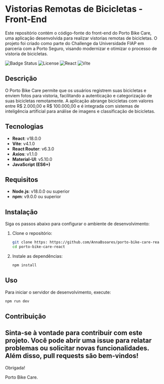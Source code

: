 # Vistorias Remotas de Bicicletas - Front-End

Este repositório contém o código-fonte do front-end do Porto Bike Care, uma aplicação desenvolvida para realizar vistorias remotas de bicicletas. O projeto foi criado como parte do Challenge da Universidade FIAP em parceria com a Porto Seguro, visando modernizar e otimizar o processo de vistoria de bicicletas.

![Badge Status](https://img.shields.io/badge/status-active-brightgreen)
![License](https://img.shields.io/badge/license-MIT-blue)
![React](https://img.shields.io/badge/React-v18.0.0-61DAFB)
![Vite](https://img.shields.io/badge/Vite-v4.1.0-646CFF)

## Descrição

O Porto Bike Care permite que os usuários registrem suas bicicletas e enviem fotos para vistoria, facilitando a autenticação e categorização de suas bicicletas remotamente. A aplicação abrange bicicletas com valores entre R$ 2.000,00 e R$ 100.000,00 e é integrada com sistemas de inteligência artificial para análise de imagens e classificação de bicicletas.

## Tecnologias

- **React**: v18.0.0
- **Vite**: v4.1.0
- **React Router**: v6.3.0
- **Axios**: v1.1.0
- **Material-UI**: v5.10.0
- **JavaScript (ES6+)**

## Requisitos

- **Node.js**: v18.0.0 ou superior
- **npm**: v9.0.0 ou superior

## Instalação

Siga os passos abaixo para configurar o ambiente de desenvolvimento:

1. Clone o repositório:
    ```bash
    git clone https: https://github.com/AnnaBsoares/porto-bike-care-react.git
    cd porto-bike-care-react
    ```

2. Instale as dependências:
    ```bash
    npm install
    ```


## Uso

Para iniciar o servidor de desenvolvimento, execute:

```bash
npm run dev
```

## Contribuição

Sinta-se à vontade para contribuir com este projeto. Você pode abrir uma issue para relatar problemas ou solicitar novas funcionalidades. Além disso, pull requests são bem-vindos!
------------------------------------------------------------------
Obrigada!

Porto Bike Care.



